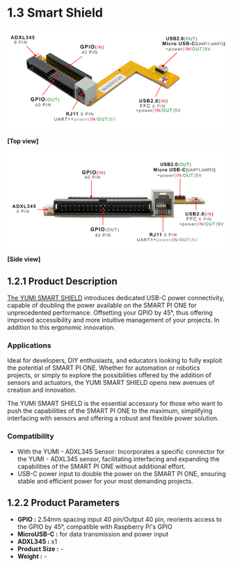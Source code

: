 # 1.3 Smart Shield
<img src="../../img/SmartPi/Yumi_Components/SmartShield_specifications/smart_shield_top.png" width="560" alt="Top view"><p align="left">**[Top view]**</p>

<img src="../../img/SmartPi/Yumi_Components/SmartShield_specifications/smart_shield_side.png" width="560" alt="Top view"><p align="left">**[Side view]**</p>

## 1.2.1 Product Description
[The YUMI SMART SHIELD](https://wanhao-europe.com/en/collections/yumi-retro-gaming/products/yumi-smart-smart-shield-compatible-smart-pi-one) introduces dedicated USB-C power connectivity, capable of doubling the power available on the SMART PI ONE for unprecedented performance.
Offsetting your GPIO by 45°, thus offering improved accessibility and more intuitive management of your projects. In addition to this ergonomic innovation. 



### Applications
Ideal for developers, DIY enthusiasts, and educators looking to fully exploit the potential of SMART PI ONE. Whether for automation or robotics projects, or simply to explore the possibilities offered by the addition of sensors and actuators, the YUMI SMART SHIELD opens new avenues of creation and innovation.

The YUMI SMART SHIELD is the essential accessory for those who want to push the capabilities of the SMART PI ONE to the maximum, simplifying interfacing with sensors and offering a robust and flexible power solution.

### Compatibility
 * With the YUMI - ADXL345 Sensor: Incorporates a specific connector for the YUMI - ADXL345 sensor, facilitating interfacing and expanding the capabilities of the SMART PI ONE without additional effort.
 * USB-C power input to double the power on the SMART PI ONE, ensuring stable and efficient power for your most demanding projects.

## 1.2.2 Product Parameters
* **GPIO :** 2.54mm spacing input 40 pin/Output 40 pin, reorients access to the GPIO by 45°, compatible with Raspberry Pi's GPIO
* **MicroUSB-C :** for data transmission and power input
* **ADXL345 :** x1
* **Product Size :** -
* **Weight :** -